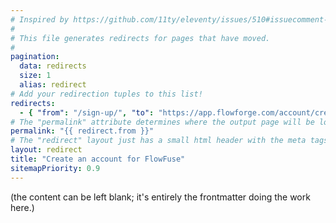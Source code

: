 ```yaml
---
# Inspired by https://github.com/11ty/eleventy/issues/510#issuecomment-824104799
#
# This file generates redirects for pages that have moved.
#
pagination:
  data: redirects
  size: 1
  alias: redirect
# Add your redirection tuples to this list!
redirects:
  - { "from": "/sign-up/", "to": "https://app.flowforge.com/account/create"}
# The "permalink" attribute determines where the output page will be located.
permalink: "{{ redirect.from }}"
# The "redirect" layout just has a small html header with the meta tags that do redirection.
layout: redirect
title: "Create an account for FlowFuse"
sitemapPriority: 0.9
---
```

(the content can be left blank; it's entirely the frontmatter doing the work here.)
